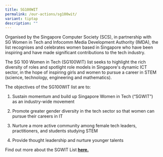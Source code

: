 ```yaml
---
title: SG100WIT
permalink: /our-actions/sg100wit/
variant: tiptap
description: ""
---
```

<p>Organised by the Singapore Computer Society (SCS), in partnership with
SG Women in Tech and Infocomm Media Development Authority (IMDA), the list
recognises and celebrates women based in Singapore who have been inspiring
and have made significant contributions to the tech industry. &nbsp;</p>
<p>The SG 100 Women in Tech (SG100WIT) list seeks to highlight the rich diversity
of roles and spotlight role models in Singapore's dynamic ICT sector, in
the hope of inspiring girls and women to pursue a career in STEM (science,
technology, engineering and mathematics).</p>
<p>The objectives of the SG100WIT list are to:</p>
<ol data-tight="true" class="tight">
<li>
<p>Sustain momentum and build up Singapore Women in Tech (“SGWIT”) as an
industry-wide movement&nbsp;</p>
</li>
<li>
<p>Promote greater gender diversity in the tech sector so that women can
pursue their careers in IT&nbsp;</p>
</li>
<li>
<p>Nurture a more active community among female tech leaders, practitioners,
and students studying STEM&nbsp;</p>
</li>
<li>
<p>Provide thought leadership and nurture younger talents</p>
</li>
</ol>
<p>Find out more about the SGWIT List <strong><a href="/sg100wit/" rel="noopener noreferrer nofollow" target="_blank">here.</a></strong>
</p>
<p></p>